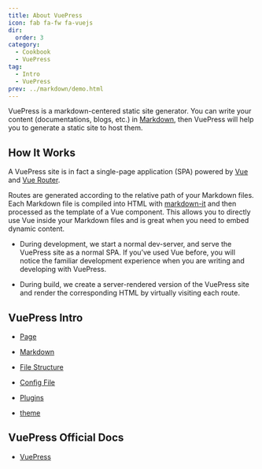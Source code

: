 ```yaml
---
title: About VuePress
icon: fab fa-fw fa-vuejs
dir:
  order: 3
category:
  - Cookbook
  - VuePress
tag:
  - Intro
  - VuePress
prev: ../markdown/demo.html
---
```


VuePress is a markdown-centered static site generator. You can write your content (documentations, blogs, etc.) in [Markdown](https://en.wikipedia.org/wiki/Markdown), then VuePress will help you to generate a static site to host them.

<!-- more -->

## How It Works

A VuePress site is in fact a single-page application (SPA) powered by [Vue](https://v3.vuejs.org/) and [Vue Router](https://next.router.vuejs.org).

Routes are generated according to the relative path of your Markdown files. Each Markdown file is compiled into HTML with [markdown-it](https://github.com/markdown-it/markdown-it) and then processed as the template of a Vue component. This allows you to directly use Vue inside your Markdown files and is great when you need to embed dynamic content.

- During development, we start a normal dev-server, and serve the VuePress site as a normal SPA. If you’ve used Vue before, you will notice the familiar development experience when you are writing and developing with VuePress.

- During build, we create a server-rendered version of the VuePress site and render the corresponding HTML by virtually visiting each route.

## VuePress Intro

- [Page](page.md)

- [Markdown](markdown.md)

- [File Structure](file.md)

- [Config File](config.md)

- [Plugins](plugin.md)

- [theme](theme.md)

## VuePress Official Docs

- [VuePress](https://v2.vuepress.vuejs.org/)
